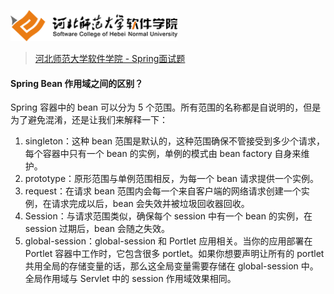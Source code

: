 <a name="logo"></a>
<img src="../../images/logo.png" height="50" /> 

> [河北师范大学软件学院 - Spring面试题](../readme.md#logo)

#### Spring Bean 作用域之间的区别？

Spring 容器中的 bean 可以分为 5 个范围。所有范围的名称都是自说明的，但是为了避免混淆，还是让我们来解释一下：

1. singleton：这种 bean 范围是默认的，这种范围确保不管接受到多少个请求，每个容器中只有一个 bean 的实例，单例的模式由 bean factory 自身来维护。
2. prototype：原形范围与单例范围相反，为每一个 bean 请求提供一个实例。
3. request：在请求 bean 范围内会每一个来自客户端的网络请求创建一个实例，在请求完成以后，bean 会失效并被垃圾回收器回收。
4. Session：与请求范围类似，确保每个 session 中有一个 bean 的实例，在 session 过期后，bean 会随之失效。
5. global-session：global-session 和 Portlet 应用相关。当你的应用部署在 Portlet 容器中工作时，它包含很多 portlet。如果你想要声明让所有的 portlet 共用全局的存储变量的话，那么这全局变量需要存储在 global-session 中。全局作用域与 Servlet 中的 session 作用域效果相同。
